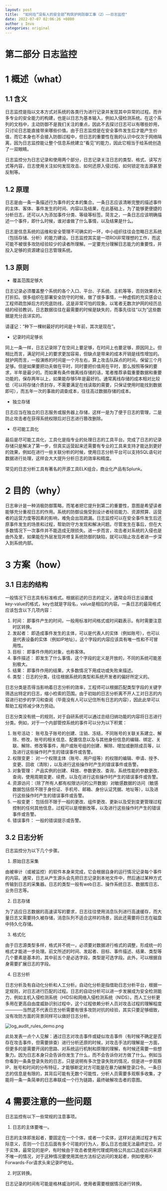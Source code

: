 ```yaml
---
layout: post
title:  "如何在“没有人的安全部”构筑护网防御工事（2）——日志监控"
date: 2022-07-07 02:06:26 +0800
author : Invo
categories: original
---
```



# 第二部分 日志监控

# 1 概述（what）

## 1.1 含义

日志监控是指以文本方式对系统的各类行为进行记录并发现其中异常的过程。而许多专业的安全能力的构建，也是以日志为基本输入，例如入侵检测系统。在这个系列的文档中，主动防御不是我们关注的重点，因此不去探讨日志可以有哪些妙用，只讨论日志能直接带来哪些价值。由于日志监控是在安全事件发生后才能产生价值，而它本身也不会接入防御过程中，但日志的重要性在我的认识中仅次于网络隔离，因为日志监控能让整个信息系统建立“看见”的能力，因此它相当于给系统创造了一双眼睛。

日志监控分为日志记录和使用两个部分，日志记录关注日志的类型、格式、读写方式等内容，日志使用关注如何发现攻击、如何还原入侵过程、如何锁定攻击源甚至反制等。

## 1.2 原理

日志是由一条一条描述行为事件的文本的集合。一条日志应该清晰完整的描述事件的主体、客体、事件发生的时间、内容以及结果，在此基础上，为了能够更便捷的分析日志，还可以人为添加事件分类、等级等标签。简言之，一条日志应该明确描述一个事件，即什么时候，谁对谁做了什么事情，以及结果是什么。

日志是信息系统的运维和安全管理不可确实的一环，中小组织往往会忽略日志系统（包括存储、分析）的能力建设。日志监控其实是一项ROI非常理想的工作，而这可能不被很多攻防经验较少的读者所理解。一定要充分理解日志能力的重要性，并投入足够的资源建设日志管理系统。

## 1.3 原则

+ 覆盖范围足够大

日志记录必须覆盖整个系统的各个入口、平台、子系统、主机等等，否则效果将大打折扣。很多组织在部署安全防守的时候，做了很多事情，一种虚假的充实感会让工程师疏忽掉后方的兜底防线，这是非常可怕的现象。以笔者无数次护网的经历总结的经验教训，日志数据往往在最需要的时候是缺失的，而事先往往“以为”这些数据是充分且详实的。

请谨记：“种下一棵树最好的时间是十年前，其次是现在”。

+ 记录时间足够长

同上一条一样，日志记录除了在空间上要足够，在时间上也要足够，原因同上。但相比而言，满足时间上的要求更加容易，但缺点是带来的成本开销是线性增加的。就护网而言，一般演练的时间是一个月左右，算上攻击队踩点的时间，保留三个月足够。但是如果要把功夫做在平时，同时要把价值用在平时，那么按照等保的要求，半年是最少的。而如果有条件做离线存储的话，笔者推荐承载重要数据和重要功能的，保存两年以上，如果能存够5年是最好的。通常离线存储的成本相对比较低（可以将存储介质封存，不需要满足在线读取的需要，只保证使用时能找到数据即可），而五年一次的事故的调查成本，往往高过数据存储的成本。

+ 独立存储

日志应当在独立的日志服务或服务器上存储，这样一是为了便于日志的管理，二是防止攻击者在获得系统权限后对日志进行篡改删除。


+ 尽可能工具化

最后是尽可能工具化，工具化是指专业的处理日志的工具平台。完成了日志的记录存储只是解决了第一步，但真实运营起来还需要有专业的工具来支持才能达到更好的效果，例如在进行一些关联分析的时候，使用日志分析平台可以支持SQL语句对数据进行处理，这样会大大提升分析日志的效率和精度。

常见的日志分析工具有著名的开源工具ELK组合，商业化产品有Splunk。

# 2 目的（why）

日志审计是一种消极防御策略，而笔者把它提升到第二的重要性，意图是希望读者能够充分重视日志的作用。系统的防御设施受到设计者经验能力、资源预算、运营者的运营力度等因素的影响，难免会出现疏漏。日志监控可以在安全事件发生后还原事件发生的场景和过程，帮助防守方发现和解决问题。尽管发生在事后，但在大多数情况下一次事件并不能造成无限损失。进一步而言，攻击者对系统的入侵也是由外及里，如果能在外层发现并修复系统防御的缺陷，就可以阻止攻击者进一步深入到系统内部。


# 3 方案（how）

## 3.1 日志的结构
一般情况下日志具有标准格式。根据前述的日志的定义，通常会将日志设置成key-value的格式，key也就是字段名，value是相应的内容。一条日志的最简格式应该包含以下几项内容：
1. 时间： 即事件产生的时间，一般用标准时间格式或时间戳表示。有时需要注意时区转换。
2. 发起者： 即造成事件发生的主体，可以是代表人的实体（例如账号），也可以是代表设备的实体（例如IP地址）。这个字段的内容应该具有唯一性和不可冒用性。
3. 目标： 即事件作用的对象，也称客体。
4. 事件描述： 即发生了什么事情，这个字段的定义是开放的，不同的系统可能差别极大。
5. 结果： 即事件作用的结果，大多数情况下用成功或失败来描述。
6. 类型：日志的分类，往往根据系统的类型和系统开发者的偏好所定义的。

日志分类是否得当影响着日志分析的效率，工程师可以根据匹配类型字段的关键字筛选出特定的日志，缩小检索的范围。由于初始的日志分析离不开人工对日志的内容进行初步的学习和查阅（毕竟没有人可以记住所有日志的内容），因此此举可以帮助工程师减少体力劳动。


日志分类没有统一的规则，对于自研系统可以通过总结归纳功能的内容将日志进行分类。例如，对于一个内部管控系统的事件可以分为以下积累：

1. 账号活动： 账号及子账号的创建、注销、冻结，不同账号的关联关系建立、解除、修改，账号的相关信息、配置信息以及与其他身份信息的编辑、绑定、关联、解除、修改等事件，用户或账号组的创建、解除、增加或删除成员等，以及进行这些操作时产生的错误事件或告警。
2. 权限变更： 对一个权限主体（账号、用户组等）的权限的编辑、申请、授予、变更、回收（清除），以及进行这些操作时产生的错误事件或告警。
3. 对象管理： 产品实例的创建、释放、参数更改、查询，系统性能的参数更改、查询，使用周期变更、续费，以及在进行这些操作时产生的错误事件或告警。
4. 资源访问：（除了所有人都有权限访问的公开数据）对敏感数据的访问（敏感数据包括但不限于身份证、手机号、邮箱、身份认证凭据、地址等），以及进行这些操作时产生的错误事件或告警。
5. 一般变更： 包括但不限于一般的更改、组件更改、更新以及受到变更管理过程控制的任何其他信息，过程可以是增删改等，以及进行这些操作时产生的错误事件或告警。
6. 错误事件： 一般的错误提示或告警。


## 3.2 日志分析

日志监控分为以下几个步骤。

1. 原始日志采集

由被审计（或被监控）的软件本身来完成，它会根据自身的运行情况记录每个事件的内容。通常，日志从产生源头会先把日志记录到本地文件中，然后通过某种方式传输到日志的采集器。日志的类型一般有web日志、操作系统日志、数据库日志、业务日志等。

2. 日志存储

为了适应日志数据的高速读写的要求，日志往往使用消息队列进行高速缓存，而大量日志又需要持久被存储，消息队列不适合这样的场景，因此还需要将日志在磁盘中持久化存储。

3. 格式化

由于日志源类型多样，格式并不统一，必须要对数据进行格式的调整，形成统一的格式才能进一步处理。前文所述的时间、发起者、目标、事件描述、结果、类型等几个要素是基本的，其中前五个是必选字段，类型是可选字段。此外，可以根据自身需要扩展日志的字段。

4. 日志分析

日志分析及有自动化分析和人工分析。自动化分析是指借助日志分析平台，根据一定规则，对日志进行匹配的过程。日志的自动分析可以进一步发展成为安全检测能力，例如主机入侵检测系统（HIDS)和网络入侵检测系统（NIDS）。而人工分析更多用在更高自由度威胁识别过程中，这个过程依赖分析人员对攻击过程的理解程度————当然这不代表日志分析需要有很多攻防对抗的经验，其实只要足够细致，没有攻防方面的背景同样可以做好日志分析。

![log_audit_rules_demo.png](/assets/img/log_audit_rules_demo.png)

此处发表一点个人见解：通过日志对攻击事件或疑似攻击事件（有时候不确定是否存在攻击事件，但需要排查）进行分析还原的时候，对攻击手法的理解是一方面，但更多的是需要开阔的思路、对系统运行机制和原理的理解，有时候还需要一些想象力。因为日志本身只会告诉你发生了什么，而不会告诉你对方做了什么。例如当你看到一条条登录失败的日志，只是说明有多次登录失败的情况，但是进一步观察IP、账号和时间的分布特征，才能够断定对方可能是在暴力破解登录口令。一条日志的信息是有限的，其背后可能有无数个可能性，分析人员需要多观察多收集，才能将一条一条简单的日志串联成一个行为链路，最终破解攻击者的意图。


# 4 需要注意的一些问题

日志监控有以下一些常规的注意事项。

1. 日志的主体要唯一。

日志的主体即发起者，要固定在一个个体，或者一个实体，这样对追溯过程才有实际意义，否则一个日志后面有多个可能的行为人，那么日志也就无法最终定位。对于实体，最常见的是IP，有时候由于攻击者使用代理或网络公共出口造成访问来源不唯一的情况，对于这种情况要使用其他方法标记访问的发起者，例如使用X-Forwards-For请求头来记录IP地址。

2. 时区转换。

日志记录的时间有可能是格林威治时间，使用者需要根据情况进行转换。

